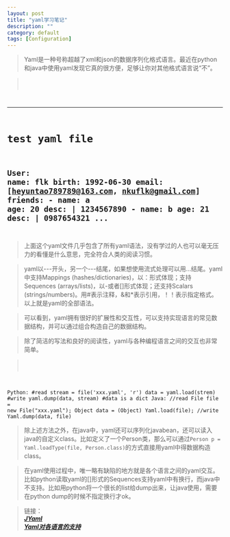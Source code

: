 ```yaml
---
layout: post
title: "yaml学习笔记"
description: ""
category: default
tags: [Configuration]
---
```


>Yaml是一种号称超越了xml和json的数据序列化格式语言。最近在python和java中使用yaml发现它真的很方便，足够让你对其他格式语言说“不”。

><pre><code>
---
# test yaml file
User:
	name:  flk
	birth: 1992-06-30
	email: [heyuntao789789@163.com, nkuflk@gmail.com]
	friends:
		- name: a
		  age: 20
		  desc: |
			1234567890
		- name: b
		  age: 21
		  desc: |
			0987654321
...
---
</code></pre>

>上面这个yaml文件几乎包含了所有yaml语法，没有学过的人也可以毫无压力的看懂是什么意思，完全符合人类的阅读习惯。

>yaml以---开头，另一个---结尾，如果想使用流式处理可以用...结尾。yaml中支持Mappings (hashes/dictionaries)，以：形式体现；支持Sequences (arrays/lists)，以-或者[]形式体现；还支持Scalars (strings/numbers)。用#表示注释，&和*表示引用，！！表示指定格式。以上就是yaml的全部语法。

>可以看到，yaml拥有很好的扩展性和交互性，可以支持实现语言的常见数据结构，并可以通过组合构造自己的数据结构。

>除了简洁的写法和良好的阅读性，yaml与各种编程语言之间的交互也非常简单。

><pre><code>
Python:
	#read
	stream = file('xxx.yaml', 'r')
	data = yaml.load(strem)
	#write
	yaml.dump(data, stream)  #data is a dict
Java:
	//read
	File file = new File("xxx.yaml");
	Object data = (Object) Yaml.load(file);
	//write
	Yaml.dump(data, file)
</code></pre>

>除上述方法之外，在java中，yaml还可以序列化javabean，还可以读入java的自定义class。比如定义了一个Person类，那么可以通过```Person p = Yaml.loadType(file, Person.class)```的方式直接用yaml中得数据构造class。

>在yaml使用过程中，唯一略有缺陷的地方就是各个语言之间的yaml交互。比如python读取yaml的[]形式的Sequences支持yaml中有换行，而java中不支持。比如用python将一个很长的list给dump出来，让java使用，需要在python dump的时候不指定换行才ok。

>链接：  
***[JYaml](http://www.ibm.com/developerworks/cn/xml/x-cn-yamlintro/index.html)***  
***[Yaml对各语言的支持](http://www.yaml.org/)***  
